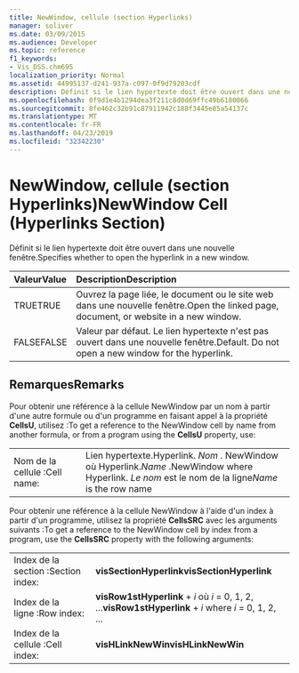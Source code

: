 ```yaml
---
title: NewWindow, cellule (section Hyperlinks)
manager: soliver
ms.date: 03/09/2015
ms.audience: Developer
ms.topic: reference
f1_keywords:
- Vis_DSS.chm695
localization_priority: Normal
ms.assetid: 44995137-d241-937a-c097-0f9d79203cdf
description: Définit si le lien hypertexte doit être ouvert dans une nouvelle fenêtre.
ms.openlocfilehash: 0f9d1e4b1294dea3f211c8d0d69ffc49b6180066
ms.sourcegitcommit: 8fe462c32b91c87911942c188f3445e85a54137c
ms.translationtype: MT
ms.contentlocale: fr-FR
ms.lasthandoff: 04/23/2019
ms.locfileid: "32342230"
---
```

# <a name="newwindow-cell-hyperlinks-section"></a><span data-ttu-id="812e1-103">NewWindow, cellule (section Hyperlinks)</span><span class="sxs-lookup"><span data-stu-id="812e1-103">NewWindow Cell (Hyperlinks Section)</span></span>

<span data-ttu-id="812e1-104">Définit si le lien hypertexte doit être ouvert dans une nouvelle fenêtre.</span><span class="sxs-lookup"><span data-stu-id="812e1-104">Specifies whether to open the hyperlink in a new window.</span></span>
  
|<span data-ttu-id="812e1-105">**Valeur**</span><span class="sxs-lookup"><span data-stu-id="812e1-105">**Value**</span></span>|<span data-ttu-id="812e1-106">**Description**</span><span class="sxs-lookup"><span data-stu-id="812e1-106">**Description**</span></span>|
|:-----|:-----|
| <span data-ttu-id="812e1-107">TRUE</span><span class="sxs-lookup"><span data-stu-id="812e1-107">TRUE</span></span>  <br/> | <span data-ttu-id="812e1-108">Ouvrez la page liée, le document ou le site web dans une nouvelle fenêtre.</span><span class="sxs-lookup"><span data-stu-id="812e1-108">Open the linked page, document, or website in a new window.</span></span>  <br/> |
| <span data-ttu-id="812e1-109">FALSE</span><span class="sxs-lookup"><span data-stu-id="812e1-109">FALSE</span></span>  <br/> | <span data-ttu-id="812e1-p101">Valeur par défaut. Le lien hypertexte n'est pas ouvert dans une nouvelle fenêtre.</span><span class="sxs-lookup"><span data-stu-id="812e1-p101">Default. Do not open a new window for the hyperlink.</span></span>  <br/> |
   
## <a name="remarks"></a><span data-ttu-id="812e1-112">Remarques</span><span class="sxs-lookup"><span data-stu-id="812e1-112">Remarks</span></span>

<span data-ttu-id="812e1-113">Pour obtenir une référence à la cellule NewWindow par un nom à partir d'une autre formule ou d'un programme en faisant appel à la propriété **CellsU**, utilisez :</span><span class="sxs-lookup"><span data-stu-id="812e1-113">To get a reference to the NewWindow cell by name from another formula, or from a program using the **CellsU** property, use:</span></span> 
  
|||
|:-----|:-----|
| <span data-ttu-id="812e1-114">Nom de la cellule :</span><span class="sxs-lookup"><span data-stu-id="812e1-114">Cell name:</span></span>  <br/> | <span data-ttu-id="812e1-115">Lien hypertexte.</span><span class="sxs-lookup"><span data-stu-id="812e1-115">Hyperlink.</span></span>  <span data-ttu-id="812e1-116">*Nom*  . NewWindow où Hyperlink.</span><span class="sxs-lookup"><span data-stu-id="812e1-116">*Name*  .NewWindow            where Hyperlink.</span></span>  <span data-ttu-id="812e1-117">*Le nom*  est le nom de la ligne</span><span class="sxs-lookup"><span data-stu-id="812e1-117">*Name*  is the row name</span></span>  <br/> |
   
<span data-ttu-id="812e1-118">Pour obtenir une référence à la cellule NewWindow à l'aide d'un index à partir d'un programme, utilisez la propriété **CellsSRC** avec les arguments suivants :</span><span class="sxs-lookup"><span data-stu-id="812e1-118">To get a reference to the NewWindow cell by index from a program, use the **CellsSRC** property with the following arguments:</span></span> 
  
|||
|:-----|:-----|
| <span data-ttu-id="812e1-119">Index de la section :</span><span class="sxs-lookup"><span data-stu-id="812e1-119">Section index:</span></span>  <br/> |<span data-ttu-id="812e1-120">**visSectionHyperlink**</span><span class="sxs-lookup"><span data-stu-id="812e1-120">**visSectionHyperlink**</span></span> <br/> |
| <span data-ttu-id="812e1-121">Index de la ligne :</span><span class="sxs-lookup"><span data-stu-id="812e1-121">Row index:</span></span>  <br/> |<span data-ttu-id="812e1-122">**visRow1stHyperlink**  +   *i* où *i* = 0, 1, 2, ...</span><span class="sxs-lookup"><span data-stu-id="812e1-122">**visRow1stHyperlink** +  *i*            where  *i*  = 0, 1, 2, ...</span></span>  <br/> |
| <span data-ttu-id="812e1-123">Index de la cellule :</span><span class="sxs-lookup"><span data-stu-id="812e1-123">Cell index:</span></span>  <br/> |<span data-ttu-id="812e1-124">**visHLinkNewWin**</span><span class="sxs-lookup"><span data-stu-id="812e1-124">**visHLinkNewWin**</span></span> <br/> |
   

